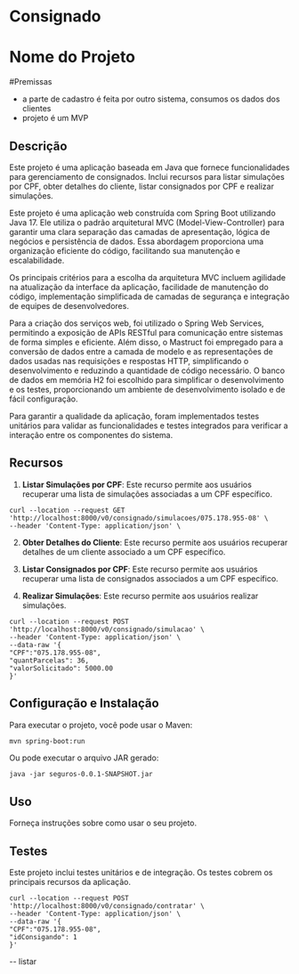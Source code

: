 # Consignado
# Nome do Projeto


#Premissas 
- a parte de cadastro é feita por outro sistema, consumos os dados dos clientes
- projeto é um MVP

## Descrição

Este projeto é uma aplicação baseada em Java que fornece funcionalidades para gerenciamento de consignados. Inclui recursos para listar simulações por CPF, obter detalhes do cliente, listar consignados por CPF e realizar simulações.

Este projeto é uma aplicação web construída com Spring Boot utilizando Java 17. Ele utiliza o padrão arquitetural MVC (Model-View-Controller) para garantir uma clara separação das camadas de apresentação, lógica de negócios e persistência de dados. Essa abordagem proporciona uma organização eficiente do código, facilitando sua manutenção e escalabilidade.

Os principais critérios para a escolha da arquitetura MVC incluem agilidade na atualização da interface da aplicação, facilidade de manutenção do código, implementação simplificada de camadas de segurança e integração de equipes de desenvolvedores.

Para a criação dos serviços web, foi utilizado o Spring Web Services, permitindo a exposição de APIs RESTful para comunicação entre sistemas de forma simples e eficiente. Além disso, o Mastruct foi empregado para a conversão de dados entre a camada de modelo e as representações de dados usadas nas requisições e respostas HTTP, simplificando o desenvolvimento e reduzindo a quantidade de código necessário.
O banco de dados em memória H2 foi escolhido para simplificar o desenvolvimento e os testes, proporcionando um ambiente de desenvolvimento isolado e de fácil configuração.

Para garantir a qualidade da aplicação, foram implementados testes unitários para validar as funcionalidades e testes integrados para verificar a interação entre os componentes do sistema.
## Recursos

1. **Listar Simulações por CPF**: Este recurso permite aos usuários recuperar uma lista de simulações associadas a um CPF específico.
```
curl --location --request GET 'http://localhost:8000/v0/consignado/simulacoes/075.178.955-08' \
--header 'Content-Type: application/json' \
```
2. **Obter Detalhes do Cliente**: Este recurso permite aos usuários recuperar detalhes de um cliente associado a um CPF específico.

3. **Listar Consignados por CPF**: Este recurso permite aos usuários recuperar uma lista de consignados associados a um CPF específico.

4. **Realizar Simulações**: Este recurso permite aos usuários realizar simulações.
```
curl --location --request POST 'http://localhost:8000/v0/consignado/simulacao' \
--header 'Content-Type: application/json' \
--data-raw '{
"CPF":"075.178.955-08",
"quantParcelas": 36,
"valorSolicitado": 5000.00
}'
```
## Configuração e Instalação

Para executar o projeto, você pode usar o Maven:

```bash
mvn spring-boot:run
```
Ou pode executar o arquivo JAR gerado:

```
java -jar seguros-0.0.1-SNAPSHOT.jar
```
## Uso

Forneça instruções sobre como usar o seu projeto.

## Testes

Este projeto inclui testes unitários e de integração. Os testes cobrem os principais recursos da aplicação.

```
curl --location --request POST 'http://localhost:8000/v0/consignado/contratar' \
--header 'Content-Type: application/json' \
--data-raw '{
"CPF":"075.178.955-08",
"idConsigando": 1
}'
```

-- listar 



